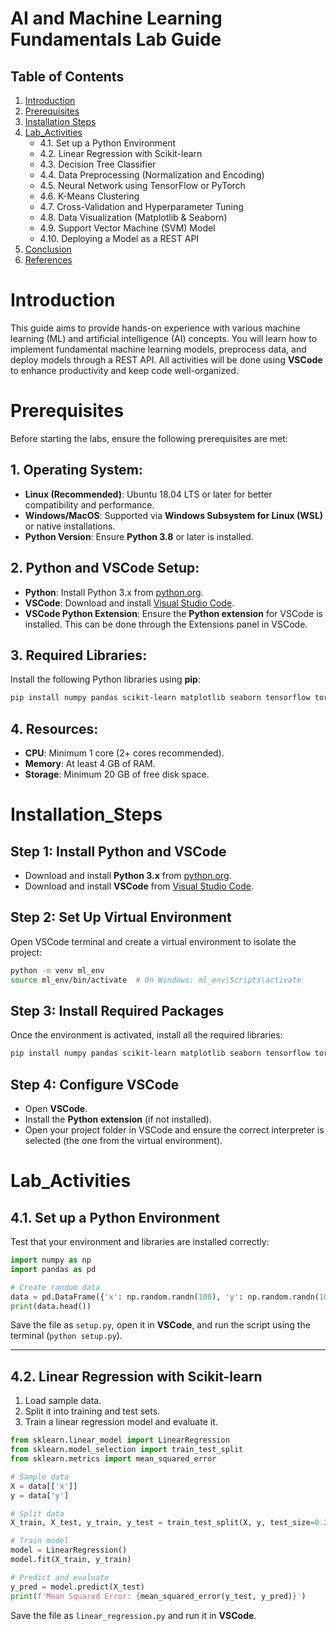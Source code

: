 # **AI and Machine Learning Fundamentals Lab Guide**

## **Table of Contents**

1. [Introduction](#Introduction)
2. [Prerequisites](#Prerequisites)
3. [Installation Steps](#Installation_Steps)
4. [Lab_Activities](#Lab_Activities)
   - 4.1. Set up a Python Environment
   - 4.2. Linear Regression with Scikit-learn
   - 4.3. Decision Tree Classifier
   - 4.4. Data Preprocessing (Normalization and Encoding)
   - 4.5. Neural Network using TensorFlow or PyTorch
   - 4.6. K-Means Clustering
   - 4.7. Cross-Validation and Hyperparameter Tuning
   - 4.8. Data Visualization (Matplotlib & Seaborn)
   - 4.9. Support Vector Machine (SVM) Model
   - 4.10. Deploying a Model as a REST API
5. [Conclusion](#Conclusion)
6. [References](#References)



# **Introduction**

This guide aims to provide hands-on experience with various machine learning (ML) and artificial intelligence (AI) concepts. You will learn how to implement fundamental machine learning models, preprocess data, and deploy models through a REST API. All activities will be done using **VSCode** to enhance productivity and keep code well-organized.
<br>

# **Prerequisites**

Before starting the labs, ensure the following prerequisites are met:

## **1. Operating System:**
   - **Linux (Recommended)**: Ubuntu 18.04 LTS or later for better compatibility and performance.
   - **Windows/MacOS**: Supported via **Windows Subsystem for Linux (WSL)** or native installations.
   - **Python Version**: Ensure **Python 3.8** or later is installed.

## **2. Python and VSCode Setup:**
   - **Python**: Install Python 3.x from [python.org](https://www.python.org/).
   - **VSCode**: Download and install [Visual Studio Code](https://code.visualstudio.com/).
   - **VSCode Python Extension**: Ensure the **Python extension** for VSCode is installed. This can be done through the Extensions panel in VSCode.

## **3. Required Libraries:**
   Install the following Python libraries using **pip**:
   ```bash
   pip install numpy pandas scikit-learn matplotlib seaborn tensorflow torch torchvision torchaudio fastapi uvicorn
   ```

## **4. Resources:**
   - **CPU**: Minimum 1 core (2+ cores recommended).
   - **Memory**: At least 4 GB of RAM.
   - **Storage**: Minimum 20 GB of free disk space.


# **Installation_Steps**

## **Step 1: Install Python and VSCode**
   - Download and install **Python 3.x** from [python.org](https://www.python.org/).
   - Download and install **VSCode** from [Visual Studio Code](https://code.visualstudio.com/).


## **Step 2: Set Up Virtual Environment**
   Open VSCode terminal and create a virtual environment to isolate the project:
   ```bash
   python -m venv ml_env
   source ml_env/bin/activate  # On Windows: ml_env\Scripts\activate
   ```

## **Step 3: Install Required Packages**
   Once the environment is activated, install all the required libraries:
   ```bash
   pip install numpy pandas scikit-learn matplotlib seaborn tensorflow torch fastapi uvicorn
   ```

## **Step 4: Configure VSCode**
   - Open **VSCode**.
   - Install the **Python extension** (if not installed).
   - Open your project folder in VSCode and ensure the correct interpreter is selected (the one from the virtual environment).



# **Lab_Activities**

## **4.1. Set up a Python Environment**
Test that your environment and libraries are installed correctly:
```python
import numpy as np
import pandas as pd

# Create random data
data = pd.DataFrame({'x': np.random.randn(100), 'y': np.random.randn(100)})
print(data.head())
```

Save the file as `setup.py`, open it in **VSCode**, and run the script using the terminal (`python setup.py`).

---

## **4.2. Linear Regression with Scikit-learn**

1. Load sample data.
2. Split it into training and test sets.
3. Train a linear regression model and evaluate it.

```python
from sklearn.linear_model import LinearRegression
from sklearn.model_selection import train_test_split
from sklearn.metrics import mean_squared_error

# Sample data
X = data[['x']]
y = data['y']

# Split data
X_train, X_test, y_train, y_test = train_test_split(X, y, test_size=0.2)

# Train model
model = LinearRegression()
model.fit(X_train, y_train)

# Predict and evaluate
y_pred = model.predict(X_test)
print(f'Mean Squared Error: {mean_squared_error(y_test, y_pred)}')
```

Save the file as `linear_regression.py` and run it in **VSCode**.
